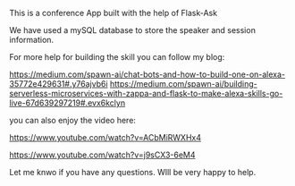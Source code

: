 This is a conference App built with the help of Flask-Ask

We have used a mySQL database to store the speaker and session information.

For more help for building the skill you can follow my blog:

https://medium.com/spawn-ai/chat-bots-and-how-to-build-one-on-alexa-35772e429631#.y76ajvb6i https://medium.com/spawn-ai/building-serverless-microservices-with-zappa-and-flask-to-make-alexa-skills-go-live-67d639297219#.evx6kclyn

you can also enjoy the video here:

https://www.youtube.com/watch?v=ACbMiRWXHx4

https://www.youtube.com/watch?v=j9sCX3-6eM4

Let me knwo if you have any questions. WIll be very happy to help.